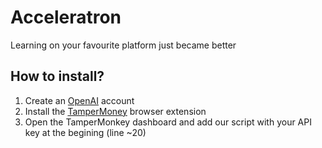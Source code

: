 # Acceleratron

Learning on your favourite platform just became better

## How to install?

1. Create an [OpenAI](https://openai.com) account
2. Install the [TamperMoney](https://www.tampermonkey.net/) browser extension
3. Open the TamperMonkey dashboard and add our script with your API key at the begining (line ~20)